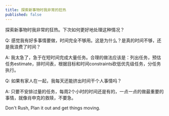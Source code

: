 ```yaml
---
title: 探索新事物时我非常的狂热
published: false
---
```

探索新事物时我非常的狂热。下次如何更好地处理这种情况？

Q: 感觉我有好多事情要做，时间完全不够用。这是为什么？是真的时间不够，还是我浪费了时间？

A: 我太急了，急于在短时间完成大量任务。合理的做法应该是：列出任务，预估任务estimate，排时间表，根据目标和时间constraints砍低优先级任务，分任务执行。

Q: 如果有家人在一起，我每天还能挤出时间干个人事情吗？

A: 只要不安排过量的任务，每周2个小时的时间还是有的，一点一点的做最重要的事情，就像肖申克的救赎，不要急。

Don't Rush, Plan it out and get things moving.
